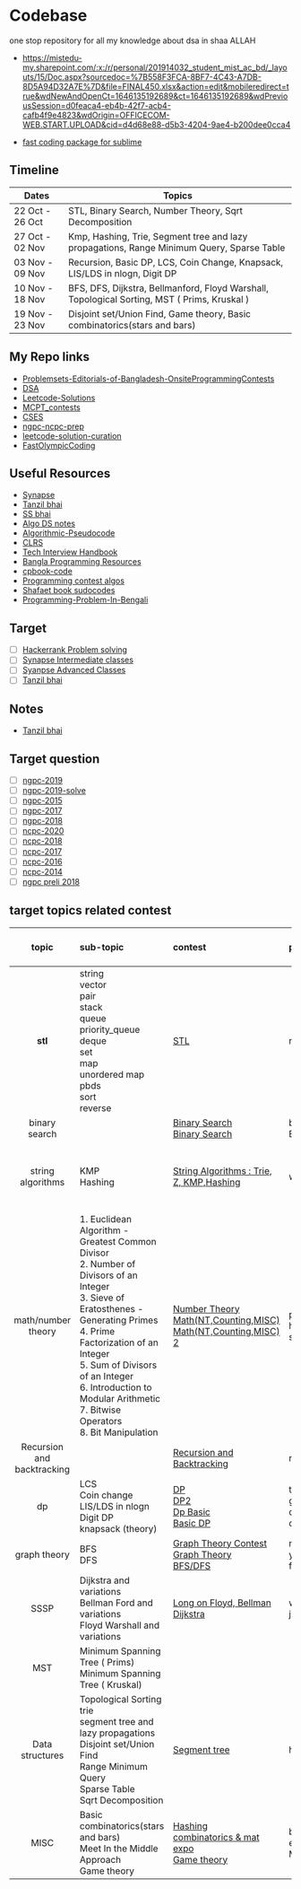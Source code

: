 # Codebase

one stop repository for all my knowledge about dsa in shaa ALLAH

- <https://mistedu-my.sharepoint.com/:x:/r/personal/201914032_student_mist_ac_bd/_layouts/15/Doc.aspx?sourcedoc=%7B558F3FCA-8BF7-4C43-A7DB-8D5A94D32A7E%7D&file=FINAL450.xlsx&action=edit&mobileredirect=true&wdNewAndOpenCt=1646135192689&ct=1646135192689&wdPreviousSession=d0feaca4-eb4b-42f7-acb4-cafb4f9e4823&wdOrigin=OFFICECOM-WEB.START.UPLOAD&cid=d4d68e88-d5b3-4204-9ae4-b200dee0cca4>

- [fast coding package for sublime](https://github.com/Geek-a-Byte/FastOlympicCoding)

## Timeline

| Dates     | Topics                                                       |
| --------- | ------------------------------------------------------------ |
| 22 Oct - 26 Oct | STL, Binary Search, Number Theory, Sqrt Decomposition  |
| 27 Oct - 02 Nov | Kmp, Hashing, Trie, Segment tree and lazy propagations, Range Minimum Query, Sparse Table |
| 03 Nov - 09 Nov | Recursion, Basic DP, LCS, Coin Change, Knapsack, LIS/LDS in nlogn, Digit DP |
| 10 Nov - 18 Nov | BFS, DFS, Dijkstra, Bellmanford, Floyd Warshall, Topological Sorting, MST ( Prims, Kruskal ) |
| 19 Nov - 23 Nov | Disjoint set/Union Find, Game theory, Basic combinatorics(stars and bars) |

## My Repo links

- [Problemsets-Editorials-of-Bangladesh-OnsiteProgrammingContests](https://github.com/Geek-a-Byte/Problemsets-Editorials-of-Bangladesh-OnsiteProgrammingContests)
- [DSA](https://github.com/Geek-a-Byte/DSA)
- [Leetcode-Solutions](https://github.com/Geek-a-Byte/Leetcode-Solutions)
- [MCPT_contests](https://github.com/Geek-a-Byte/MCPT_contests)
- [CSES](https://github.com/Geek-a-Byte/CSES)
- [ngpc-ncpc-prep](https://github.com/Geek-a-Byte/ngpc-ncpc-prep)
- [leetcode-solution-curation](https://github.com/Tahanima/leetcode-solution-curation)
- [FastOlympicCoding](https://github.com/Jatana/FastOlympicCoding)

## Useful Resources

- [Synapse](https://docs.google.com/spreadsheets/d/16DqZGElOw4lm-JP38d-65iZ0FvUhWtuniBxRuCItv4Y/edit#gid=0)
- [Tanzil bhai](https://docs.google.com/spreadsheets/d/1zwXs4FAfK2pYpVSenyLXkoGS0doOpK1xmrVkU3PB36M/edit#gid=270414271)
- [SS bhai](Problem-Solving-Practice/code-library)
- [Algo DS notes](https://github.com/jainaman224/Algo_Ds_Notes)
- [Algorithmic-Pseudocode](https://github.com/Just-A-Visitor/Algorithmic-Pseudocode)
- [CLRS](https://github.com/gzc/CLRS)
- [Tech Interview Handbook](https://github.com/yangshun/tech-interview-handbook)
- [Bangla Programming Resources](https://github.com/sultanoid/bangla-programming-resources)
- [cpbook-code](https://github.com/stevenhalim/cpbook-code)
- [Programming contest algos](https://github.com/Shafaet/Programming-Contest-Algorithms)
- [Shafaet book sudocodes](https://github.com/Shafaet/book-sudocodes)
- [Programming-Problem-In-Bengali](https://github.com/hasancse91/Programming-Problem-In-Bengali)

## Target

- [ ] [Hackerrank Problem solving](https://www.hackerrank.com/domains/data-structures)
- [ ] [Synapse Intermediate classes](https://www.youtube.com/playlist?list=PLcgg4mu-TN21xTr0LwFMw_5UBDrMsoAHA)
- [ ] [Syanpse Advanced Classes](https://www.youtube.com/watch?v=PRQbOEfHxKw&list=PLHPef-9rM5PXGy2QalI8QtjkLli1ekTpD&index=12&ab_channel=Synapse)
- [ ] [Tanzil bhai](https://www.youtube.com/playlist?list=PLLDURmvQUYc_O18kS2Jeql2vLmDXT1AYP)

## Notes

- [Tanzil bhai](https://docs.google.com/document/d/1os2hfyZWK1nNGlbzZiJA0CSWFfEDgmWXfoVox62xHZk/edit#heading=h.l176m5o8k6i)

## Target question

- [ ] [ngpc-2019](https://toph.co/problems/contests/ngpc-2019)
- [ ] [ngpc-2019-solve](https://github.com/rebornplusplus/NGPC2019)
- [ ] [ngpc-2015](https://algo.codemarshal.org/contests/ngpc2015)
- [ ] [ngpc-2017](https://algo.codemarshal.org/contests/ngpc2017)
- [ ] [ngpc-2018](https://algo.codemarshal.org/contests/ngpc18)
- [ ] [ncpc-2020](https://algo.codemarshal.org/contests/mist-ncpc-2020)
- [ ] [ncpc-2018](https://algo.codemarshal.org/contests/ncpc18)
- [ ] [ncpc-2017](https://algo.codemarshal.org/contests/ncpc-2017)
- [ ] [ncpc-2016](https://algo.codemarshal.org/contests/ncpc-uap-2016)
- [ ] [ncpc-2014](https://algo.codemarshal.org/contests/bd-ncpc-2014)
- [ ] [ngpc preli 2018](https://algo.codemarshal.org/contests/NGPC18Preli)

## target topics related contest

|           topic            | sub-topic                                                    | contest                                                      | password                                        | Problems solved counts | suggested youtube videos                                     |
| :------------------------: | :----------------------------------------------------------- | :----------------------------------------------------------- | :---------------------------------------------- | ---------------------- | ------------------------------------------------------------ |
|        ****stl****         | string<br/> vector<br/> pair<br/> stack<br/> queue<br/> priority_queue<br/> deque<br/> set<br/> map<br/>unordered map<br/> pbds<br/>sort<br/>reverse | [STL](https://vjudge.net/contest/428094)                     | read_all_of_them                                |                        | [tamim's playlist](https://www.youtube.com/watch?v=QcT5T-46iFA&list=PLGXjGW6TEdPBTZWlIiQjqrcD86UWIO626&index=2&t=2495s) |
|       binary search        |                                                              | [Binary Search](https://vjudge.net/contest/429706)<br>[Binary Search](https://vjudge.net/contest/387325?fbclid=IwAR2j8x_w_zuCbEQMW922B0755ZPPJdCRaskFCMAkmei8wkBkS8oLAVrlXnw) | binary_search<br>BSearch<br>                    |                        |                                                              |
|     string algorithms      | KMP<br>Hashing<br/>                                          | [String Algorithms : Trie, Z, KMP,Hashing](https://vjudge.net/contest/420731) | wtuuyrt                                         |                        | [LCS simulation](https://www.cs.usfca.edu/~galles/visualization/DPLCS.html)<br>[Printing Longest Common Subsequence](https://www.geeksforgeeks.org/printing-longest-common-subsequence/)<br> |
|     math/number theory     | 1. Euclidean Algorithm - Greatest Common Divisor <br/>2. Number of Divisors of an Integer <br/>3. Sieve of Eratosthenes - Generating Primes <br/>4. Prime Factorization of an Integer <br/>5. Sum of Divisors of an Integer <br/>6. Introduction to Modular Arithmetic <br/>7. Bitwise Operators <br/>8. Bit Manipulation | [Number Theory](https://vjudge.net/contest/442171)<br>[Math(NT,Counting,MISC)](https://vjudge.net/contest/416733)<br>[Math(NT,Counting,MISC) 2](https://vjudge.net/contest/384386) | ponting<br>huyiued<br>sdgdg<br>                 |                        | [Rakib's suggestion](https://www.youtube.com/playlist?list=PLgLCjVh3O6Si82JG4dSp6iSQQnXBM3wjT)<br>[Progkriya](http://www.progkriya.org/gyan/basic-number-theory.html)<br>[forthright](https://forthright48.com/p-cpps-101/) |
| Recursion and backtracking |                                                              | [Recursion and Backtracking](https://vjudge.net/contest/433598) | recursion                                       |                        |                                                              |
|             dp             | LCS<br/>Coin change<br/>LIS/LDS in nlogn<br>Digit DP<br>knapsack (theory) | [DP](https://vjudge.net/contest/444978)<br>[DP2](https://vjudge.net/contest/447502)<br>[Dp Basic](https://vjudge.net/contest/394988?fbclid=IwAR2LRYc_naI0mvDB7NJSJBdhiX5LqJTLHy6wbMVOBMEMMeogNkk9iyobYaw)<br>[Basic DP](https://vjudge.net/contest/360973) | try_hard<br>ganbare<br>dpbasic<br>dont know yet |                        |                                                              |
|        graph theory        | BFS<br/> DFS<br>                                             | [Graph Theory Contest](https://vjudge.net/contest/444291)<br>[Graph Theory](https://vjudge.net/contest/397284?fbclid=IwAR2LRYc_naI0mvDB7NJSJBdhiX5LqJTLHy6wbMVOBMEMMeogNkk9iyobYaw)<br>[BFS/DFS](https://vjudge.net/contest/373027) | noam<br>ykuji<br>fddfgf<br>                     |                        |                                                              |
|            SSSP            | Dijkstra and variations<br/>Bellman Ford and variations<br/>Floyd Warshall and variations<br/> | [Long on Floyd, Bellman](https://vjudge.net/contest/426433)<br>[Dijkstra](https://vjudge.net/contest/386217) | wertqxbn<br>ji7yg<br>                           |                        |                                                              |
|            MST             | Minimum Spanning Tree ( Prims)<br/>Minimum Spanning Tree ( Kruskal)<br/> |                                                              |                                                 |                        |                                                              |
|      Data structures       | Topological Sorting<br/>trie<br/>segment tree and lazy propagations<br/>Disjoint set/Union Find<br/>Range Minimum Query<br>Sparse Table<br/>Sqrt Decomposition | [Segment tree](https://vjudge.net/contest/417631)            | hreer                                           |                        |                                                              |
|            MISC            | Basic combinatorics(stars and bars)<br/>Meet In the Middle Approach<br>Game theory | [Hashing](https://vjudge.net/contest/437431)<br>[combinatorics & mat expo](https://vjudge.net/contest/368280)<br>[Game theory](https://vjudge.net/contest/361281) | berbQ<br>eryhbvc<br>MLC1                        |                        |                                                              |
